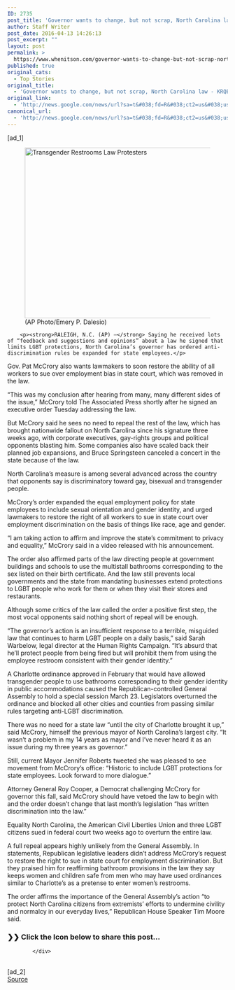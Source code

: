 ```yaml
---
ID: 2735
post_title: 'Governor wants to change, but not scrap, North Carolina law &#8211; KRQE News 13'
author: Staff Writer
post_date: 2016-04-13 14:26:13
post_excerpt: ""
layout: post
permalink: >
  https://www.whenitson.com/governor-wants-to-change-but-not-scrap-north-carolina-law-krqe-news-13/
published: true
original_cats:
  - Top Stories
original_title:
  - 'Governor wants to change, but not scrap, North Carolina law - KRQE News 13'
original_link:
  - 'http://news.google.com/news/url?sa=t&#038;fd=R&#038;ct2=us&#038;usg=AFQjCNF7TQXgImzYfyHkQTqve1BHizc0qg&#038;clid=c3a7d30bb8a4878e06b80cf16b898331&#038;cid=52779083484235&#038;ei=BFcOV8j8Is-iwAH6oY64Cg&#038;url=http://krqe.com/2016/04/13/governor-wants-to-change-but-not-scrap-north-carolina-law/'
canonical_url:
  - 'http://news.google.com/news/url?sa=t&#038;fd=R&#038;ct2=us&#038;usg=AFQjCNF7TQXgImzYfyHkQTqve1BHizc0qg&#038;clid=c3a7d30bb8a4878e06b80cf16b898331&#038;cid=52779083484235&#038;ei=BFcOV8j8Is-iwAH6oY64Cg&#038;url=http://krqe.com/2016/04/13/governor-wants-to-change-but-not-scrap-north-carolina-law/'
---
```

 [ad_1]
<br><div readability="108.72780116256">
					
<div class="entry-media-wrapper">
	<figure class="entry-media "><img width="512" height="390" src="http://www.whenitson.com/wp-content/uploads/2016/04/Governor-wants-to-change-but-not-scrap-North-Carolina-law-KRQE-News-13.jpg" class="attachment-large size-large wp-post-image" alt="Transgender Restrooms Law Protesters"/><figcaption>
				(AP Photo/Emery P. Dalesio)			</figcaption></figure></div>
		
		<p><strong>RALEIGH, N.C. (AP) —</strong> Saying he received lots of “feedback and suggestions and opinions” about a law he signed that limits LGBT protections, North Carolina’s governor has ordered anti-discrimination rules be expanded for state employees.</p>
<p>Gov. Pat McCrory also wants lawmakers to soon restore the ability of all workers to sue over employment bias in state court, which was removed in the law.</p>
<p>“This was my conclusion after hearing from many, many different sides of the issue,” McCrory told The Associated Press shortly after he signed an executive order Tuesday addressing the law.</p>
<p>But McCrory said he sees no need to repeal the rest of the law, which has brought nationwide fallout on North Carolina since his signature three weeks ago, with corporate executives, gay-rights groups and political opponents blasting him. Some companies also have scaled back their planned job expansions, and Bruce Springsteen canceled a concert in the state because of the law.</p>
<p>North Carolina’s measure is among several advanced across the country that opponents say is discriminatory toward gay, bisexual and transgender people.</p>
<p>McCrory’s order expanded the equal employment policy for state employees to include sexual orientation and gender identity, and urged lawmakers to restore the right of all workers to sue in state court over employment discrimination on the basis of things like race, age and gender.</p>
<p>“I am taking action to affirm and improve the state’s commitment to privacy and equality,” McCrory said in a video released with his announcement.</p>
<p>The order also affirmed parts of the law directing people at government buildings and schools to use the multistall bathrooms corresponding to the sex listed on their birth certificate. And the law still prevents local governments and the state from mandating businesses extend protections to LGBT people who work for them or when they visit their stores and restaurants.</p>
<p>Although some critics of the law called the order a positive first step, the most vocal opponents said nothing short of repeal will be enough.</p>
<p>“The governor’s action is an insufficient response to a terrible, misguided law that continues to harm LGBT people on a daily basis,” said Sarah Warbelow, legal director at the Human Rights Campaign. “It’s absurd that he’ll protect people from being fired but will prohibit them from using the employee restroom consistent with their gender identity.”</p>
<p>A Charlotte ordinance approved in February that would have allowed transgender people to use bathrooms corresponding to their gender identity in public accommodations caused the Republican-controlled General Assembly to hold a special session March 23. Legislators overturned the ordinance and blocked all other cities and counties from passing similar rules targeting anti-LGBT discrimination.</p>
<p>There was no need for a state law “until the city of Charlotte brought it up,” said McCrory, himself the previous mayor of North Carolina’s largest city. “It wasn’t a problem in my 14 years as mayor and I’ve never heard it as an issue during my three years as governor.”</p>
<p>Still, current Mayor Jennifer Roberts tweeted she was pleased to see movement from McCrory’s office: “Historic to include LGBT protections for state employees. Look forward to more dialogue.”</p>
<p>Attorney General Roy Cooper, a Democrat challenging McCrory for governor this fall, said McCrory should have vetoed the law to begin with and the order doesn’t change that last month’s legislation “has written discrimination into the law.”</p>
<p>Equality North Carolina, the American Civil Liberties Union and three LGBT citizens sued in federal court two weeks ago to overturn the entire law.</p>
<p>A full repeal appears highly unlikely from the General Assembly. In statements, Republican legislative leaders didn’t address McCrory’s request to restore the right to sue in state court for employment discrimination. But they praised him for reaffirming bathroom provisions in the law they say keeps women and children safe from men who may have used ordinances similar to Charlotte’s as a pretense to enter women’s restrooms.</p>
<p>The order affirms the importance of the General Assembly’s action “to protect North Carolina citizens from extremists’ efforts to undermine civility and normalcy in our everyday lives,” Republican House Speaker Tim Moore said.</p>
<div id="jp-post-flair" class="sharedaddy sd-like-enabled sd-sharing-enabled"><div class="sharedaddy sd-sharing-enabled"><div class="robots-nocontent sd-block sd-social sd-social-icon sd-sharing"><h3 class="sd-title">❯❯ Click the Icon below to share this post...</h3></div></div></div>		

			</div>
<br>[ad_2]
<br><a href="http://news.google.com/news/url?sa=t&#038;fd=R&#038;ct2=us&#038;usg=AFQjCNF7TQXgImzYfyHkQTqve1BHizc0qg&#038;clid=c3a7d30bb8a4878e06b80cf16b898331&#038;cid=52779083484235&#038;ei=BFcOV8j8Is-iwAH6oY64Cg&#038;url=http://krqe.com/2016/04/13/governor-wants-to-change-but-not-scrap-north-carolina-law/">Source </a>